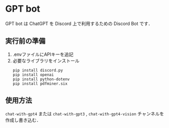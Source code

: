 GPT bot
=======
GPT bot は ChatGPT を Discord 上で利用するための Discord Bot です．

## 実行前の準備
1. .envファイルにAPIキーを追記
2. 必要なライブラリをインストール  
    ```
    pip install discord.py
    pip install openai
    pip install python-dotenv
    pip install pdfminer.six
    ```
## 使用方法
`chat-with-gpt4` または `chat-with-gpt3` , `chat-with-gpt4-vision` チャンネルを作成し書き込む．
